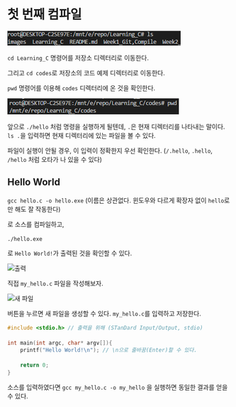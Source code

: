 # 첫 번째 컴파일

![그림 : ls](.\images\20180318_140738.png)

`cd Learning_C` 명령어를 저장소 디렉터리로 이동한다.

그리고 `cd codes`로 저장소의 코드 예제 디렉터리로 이동한다.

`pwd` 명령어를 이용해 `codes` 디렉터리에 온 것을 확인한다.

![그림 : pwd의 결과 : Learning_C/codes](.\images\20180318_143039.png)

앞으로 `./hello` 처럼 명령을 실행하게 될텐데, `.`은 현재 디렉터리를 나타내는 말이다.
`ls .`을 입력하면 현재 디렉터리에 있는 파일을 볼 수 있다.

파일이 실행이 안될 경우, 이 입력이 정확한지 우선 확인한다.
(`/.hello`, `.hello`, `/hello` 처럼 오타가 나 있을 수 있다)

## Hello World

`gcc hello.c -o hello.exe` (이름은 상관없다. 윈도우와 다르게 확장자 없이 `hello`로만 해도 잘 작동한다)

로 소스를 컴파일하고,

`./hello.exe`

로 `Hello World!`가 출력된 것을 확인할 수 있다.

![출력](.\Learning_C\images\20180318_143228.png)

직접 `my_hello.c` 파일을 작성해보자.

![새 파일](.\Learning_C\images\20180318_143942.png)

버튼을 누르면 새 파일을 생성할 수 있다. `my_hello.c`를 입력하고 저장한다.

```c
#include <stdio.h> // 출력을 위해 (STanDard Input/Output, stdio)

int main(int argc, char* argv[]){
    printf("Hello World!\n"); // \n으로 줄바꿈(Enter)할 수 있다.

    return 0;
}
```

소스를 입력하였다면
`gcc my_hello.c -o my_hello`
을 실행하면 동일한 결과를 얻을 수 있다.